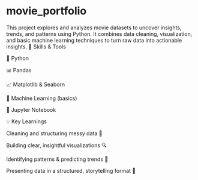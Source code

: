 # movie_portfolio
This project explores and analyzes movie datasets to uncover insights, trends, and patterns using Python. It combines data cleaning, visualization, and basic machine learning techniques to turn raw data into actionable insights.
🔑 Skills & Tools

🐍 Python

📊 Pandas

📈 Matplotlib & Seaborn

🤖 Machine Learning (basics)

📝 Jupyter Notebook

💡 Key Learnings

Cleaning and structuring messy data 🎯

Building clear, insightful visualizations 🔍

Identifying patterns & predicting trends 🎥

Presenting data in a structured, storytelling format 📌
